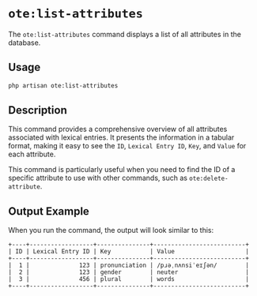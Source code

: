 # `ote:list-attributes`

The `ote:list-attributes` command displays a list of all attributes in the database.

## Usage

```bash
php artisan ote:list-attributes
```

## Description

This command provides a comprehensive overview of all attributes associated with lexical entries. It presents the information in a tabular format, making it easy to see the `ID`, `Lexical Entry ID`, `Key`, and `Value` for each attribute.

This command is particularly useful when you need to find the ID of a specific attribute to use with other commands, such as `ote:delete-attribute`.

## Output Example

When you run the command, the output will look similar to this:

```
+----+------------------+---------------+--------------------------+
| ID | Lexical Entry ID | Key           | Value                    |
+----+------------------+---------------+--------------------------+
|  1 |              123 | pronunciation | /pɹəˌnʌnsiˈeɪʃən/        |
|  2 |              123 | gender        | neuter                   |
|  3 |              456 | plural        | words                    |
+----+------------------+---------------+--------------------------+
```
